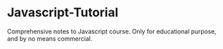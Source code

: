# Javascript-Tutorial
Comprehensive notes to Javascript course. Only for educational purpose, and by no means commercial. 
